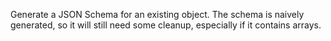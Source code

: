 Generate a JSON Schema for an existing object. The schema is naively generated, so it will still need some cleanup, especially if it contains arrays.
